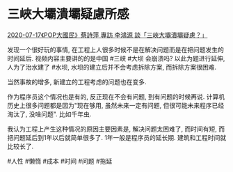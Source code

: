 # 三峽大壩潰壩疑慮所感

[2020-07-17《POP大國民》蔡詩萍 專訪 李鴻源 談「三峽大壩潰壩疑慮？」](https://youtu.be/UtckJMwg6GM)

发现一个很好玩的事情, 在工程上人很多时候不是在解决问题而是在把问题发生的时间延后. 视频内容主要讲的的是中国 #三峡 #大坝 会崩溃吗? 以此为题进行延伸, 人为了治水建了 #水坝, 水坝的建立后并不会考虑拆除方案, 而拆除方案很困难. 

当然事故的增多, 新建立的工程考虑的问题也在变多. 

作为程序员这个情况也是有的, 反正现在不会有问题, 到有问题的时候再说. 计算机历史上很多问题都是因为"现在够用, 虽然未来一定有问题, 但很可能未来程序已经淘汰了, 没啥问题". 比如千年虫.

我认为工程上产生这种情况的原因主要因素是, 解决问题太困难了, 而时间有短, 而把问题延后到1年以后就简单很多了. 1年一般是程序员的延长期. 建筑和工程时间就比较长了.

#人性 #懒惰 #成本 #时间 #问题 #拖延